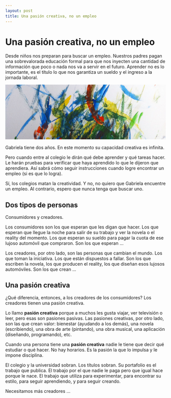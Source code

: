 ```yaml
---
layout: post
title: Una pasión creativa, no un empleo
---
```


# Una pasión creativa, no un empleo

Desde niños nos preparan para buscar un empleo. Nuestros padres pagan una sobrevalorada educación formal para que nos inyecten una cantidad de información que poco o nada nos va a servir en el futuro. Aprender no es lo importante, es el título  lo que nos garantiza un sueldo y el ingreso a la jornada laboral.

![Parte de un cuadro que pintó Gabriela](/assets/images/posts/gabriela-art.jpg)

Gabriela tiene dos años. En este momento su capacidad creativa es infinita. 

Pero cuando entre al colegio le dirán qué debe aprender y qué tareas hacer. Le harán pruebas para verificar que haya aprendido lo que le dijeron que aprendiera. Así sabrá cómo seguir instrucciones cuando logre encontrar un empleo (si es que lo logra). 

Sí, los colegios matan la creatividad. Y no, no quiero que Gabriela encuentre un empleo. Al contrario, espero que nunca tenga que buscar uno.

## Dos tipos de personas

Consumidores y creadores.

Los consumidores son los que esperan que les digan que hacer. Los que esperan que llegue la noche para salir de su trabajo y ver la novela o el reality del momento. Los que esperan su sueldo para pagar la cuota de ese lujoso automóvil que compraron. Son los que esperan …

Los creadores, por otro lado, son las personas que cambian el mundo. Los que toman la iniciativa. Los que están dispuestos a fallar. Son los que escriben la novela, los que producen el reality, los que diseñan esos lujosos automóviles. Son los que crean …

## Una pasión creativa

¿Qué diferencia, entonces, a los creadores de los consumidores? Los creadores tienen una pasión creativa.

Lo llamo **pasión creativa** porque a muchos les gusta viajar, ver televisión o leer, pero esas son pasiones pasivas. Las pasiones creativas, por otro lado, son las que crean valor: bienestar (ayudando a los demás), una novela (escribiendo), una obra de arte (pintando), una obra musical, una aplicación (diseñando, programando), etc.

Cuando una persona tiene una **pasión creativa** nadie le tiene que decir qué estudiar o qué hacer. No hay horarios. Es la pasión la que lo impulsa y le impone disciplina.

El colegio y la universidad sobran. Los títulos sobran. Su portafolio es el trabajo que publica. El trabajo por el que nadie le paga pero que igual hace porque le nace. El trabajo que utiliza para experimentar, para encontrar su estilo, para seguir aprendiendo, y para seguir creando.

Necesitamos más creadores …